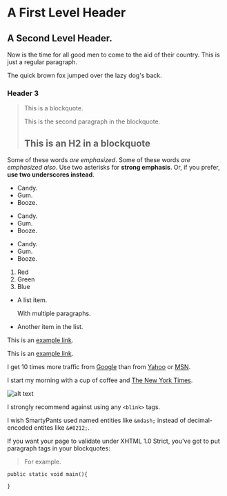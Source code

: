 A First Level Header
====================
A Second Level Header.
---------------------

Now is the time for all good men to come to
the aid of their country. This is just a
regular paragraph.

The quick brown fox jumped over the lazy
dog's back.
### Header 3

> This is a blockquote.
> 
> This is the second paragraph in the blockquote.
>
> ## This is an H2 in a blockquote

Some of these words *are emphasized*.
Some of these words _are emphasized also_.
Use two asterisks for **strong emphasis**.
Or, if you prefer, __use two underscores instead__.

* Candy.
* Gum.
* Booze.

+ Candy.
+ Gum.
+ Booze.

- Candy.
- Gum.
- Booze.

1. Red
2. Green
3. Blue

* A list item.

    With multiple paragraphs.

* Another item in the list.

This is an [example link](http://example.com/).

This is an [example link](http://example.com/ "With a Title").

I get 10 times more traffic from [Google][1] than from
[Yahoo][2] or [MSN][3].

[1]: http://google.com/ "Google"
[2]: http://search.yahoo.com/ "Yahoo Search"
[3]: http://search.msn.com/ "MSN Search"

I start my morning with a cup of coffee and
[The New York Times][NY Times].

[ny times]: http://www.nytimes.com/

![alt text][id]

[id]: /path/to/img.jpg "Title"

I strongly recommend against using any `<blink>` tags.

I wish SmartyPants used named entities like `&mdash;`
instead of decimal-encoded entites like `&#8212;`.

If you want your page to validate under XHTML 1.0 Strict,
you've got to put paragraph tags in your blockquotes:

<blockquote>
<p>For example.</p>
</blockquote>

```
public static void main(){

}
```

